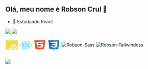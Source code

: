 ## Olá, meu nome é Robson Crul 👋

- 🌱 Estudando React

<div>
  <a href="https://github.com/RobsonCrul">
    <img height="180em" src="https://github-readme-stats.vercel.app/api?username=robsoncrul&show_icons=true&theme=dark&include_all_commits=true&count_private=true"/>
    <img height="180em" src="https://github-readme-stats.vercel.app/api/top-langs/?username=robsoncrul&layout=compact&langs_count=16&theme=dark"/>
  </a>
</div>

<div style="display: inline_block"><br>
<img align="center" alt="Robson-Js" height="30" width="40" src="https://raw.githubusercontent.com/devicons/devicon/master/icons/javascript/javascript-plain.svg">
<img align="center" alt="Robson-React" height="30" width="40" src="https://raw.githubusercontent.com/devicons/devicon/master/icons/react/react-original.svg">
<img align="center" alt="Robson-HTML" height="30" width="40" src="https://raw.githubusercontent.com/devicons/devicon/master/icons/html5/html5-original.svg">
<img align="center" alt="Robson-CSS" height="30" width="40" src="https://raw.githubusercontent.com/devicons/devicon/master/icons/css3/css3-original.svg">
<img align="center" alt="Robson-Sass" height="30" width="40" src="https://cdn.jsdelivr.net/gh/devicons/devicon@latest/icons/sass/sass-original.svg" />
<img align="center" alt="Robson-Tailwindcss" height="30" width="40" src="https://cdn.jsdelivr.net/gh/devicons/devicon@latest/icons/tailwindcss/tailwindcss-original-wordmark.svg" />
</div>

 ##

<div>
  <a href="https://www.linkedin.com/in/robsoncrul/" target="_blank"><img src="https://img.shields.io/badge/LinkedIn-0077B5?style=for-the-badge&logo=linkedin&logoColor=white"></a>
</div>
